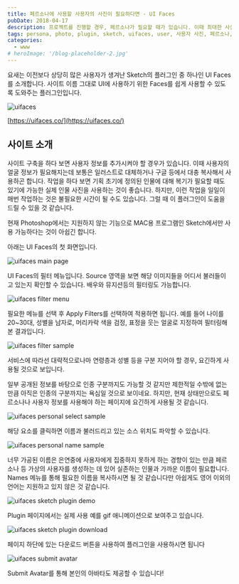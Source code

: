 ```yaml
---
title: 페르소나에 사용할 사용자의 사진이 필요하다면 - UI Faces
pubDate: 2018-04-17
description: 프로젝트를 진행할 경우, 페르소나가 필요할 때가 있습니다. 이때 최대한 사실에 근거한 느낌을 주기 위하여 사용자 타겟 정보에 실제 인물의 사진을 사용하는 편입니다. UI Faces는 Sketch의 플러그인으로 이 과정을 쉽게 도와줍니다.
tags: persona, photo, plugin, sketch, uifaces, user, 사용자 사진, 페르소나, 플러그인
categories:
  - www
# heroImage: '/blog-placeholder-2.jpg'
---
```


요새는 이전보다 상당히 많은 사용자가 생겨난 Sketch의 플러그인 중 하나인 UI Faces를 소개합니다. 사이트 이름 그대로 UI에 사용하기 위한 Faces를 쉽게 사용할 수 있도록 도와주는 플러그인입니다.

![uifaces](https://farm1.staticflickr.com/856/39707622230_a362ec5127_b.jpg)

[https://uifaces.co/](https://uifaces.co/)

## 사이트 소개

사이트 구축을 하다 보면 사용자 정보를 추가시켜야 할 경우가 있습니다. 이때 사용자의 얼굴 정보가 필요해지는데 보통은 일러스트로 대체하거나 구글 등에서 대충 복사해서 사용하곤 합니다. 작업을 하다 보면 기획 초기에 정의된 인물에 대해 복기가 필요할 때도 있기에 가능한 실제 인물 사진을 사용하는 것이 좋습니다. 하지만, 이런 작업을 일일이 매번 작업하는 것은 불필요한 시간이 될 수도 있습니다. 그럴 때 이 플러그인이 도움을 드릴 수 있을 것 같습니다.

현재 Photoshop에서는 지원하지 않는 기능으로 MAC용 프로그램인 Sketch에서만 사용 가능하다는 것이 아쉽긴 합니다.

아래는 UI Faces의 첫 화면입니다.

![uifaces main page](https://farm1.staticflickr.com/848/41513534741_c0a33b4d3f_b.jpg)

UI Faces의 필터 메뉴입니다. Source 영역을 보면 해당 이미지들을 어디서 불러들이고 있는지 확인할 수 있습니다. 배우와 뮤지션등의 필터링도 가능합니다.

![uifaces filter menu](https://farm1.staticflickr.com/794/41513531191_1c15fa94f7_b.jpg)

필요한 메뉴를 선택 후 Apply Filters를 선택하여 적용하면 됩니다. 예를 들어 나이를 20~30대, 성별을 남자로, 머리카락 색을 검정, 표정을 웃는 얼굴로 지정하여 필터링해본 결과입니다.

![uifaces filter sample](https://farm1.staticflickr.com/788/41513531101_236f251901_b.jpg)

서비스에 따라선 대략적으로나마 연령층과 성별 등을 구분 지어야 할 경우, 요긴하게 사용될 것으로 보입니다.

일부 공개된 정보를 바탕으로 인종 구분까지도 가능할 것 같지만 제한적일 수밖에 없는 만큼 아직은 인종의 구분까지는 욕심일 것으로 보이네요. 하지만, 현재 상태만으로도 페르소나나 사용자 정보를 사용해야 하는 페이지에 요긴하게 사용될 것 같습니다.

![uifaces personal select sample](https://farm1.staticflickr.com/852/41513528721_4450c92702_m.jpg)

해당 요소를 클릭하면 이름과 불러드리고 있는 소스 위치도 파악할 수 있습니다.

![uifaces personal name sample](https://farm1.staticflickr.com/815/39704857400_5b44c12d8d_b.jpg)

너무 가공된 이름은 은연중에 사용자에게 집중하지 못하게 하는 경향이 있는 만큼 페르소나 등 가상의 사용자를 생성하는 데 있어 실존하는 인물과 가까운 이름이 필요합니다. Names 메뉴를 통해 필요한 이름을 복사하시면 될 것 같습니다만 아쉽게도 영어 이외의 언어는 지원하고 있지 않은 것 같습니다.

![uifaces sketch plugin demo](https://c1.staticflickr.com/1/899/41513526111_ff7c8a24b2_o.gif)

Plugin 페이지에서는 실제 사용 예를 gif 애니메이션으로 보여주고 있습니다.

![uifaces sketch plugin download](https://farm1.staticflickr.com/885/39704857040_2b10c4194d_b.jpg)

페이지 하단에 있는 다운로드 버튼을 사용하여 플러그인을 사용하시면 됩니다

![uifaces submit avatar](https://farm1.staticflickr.com/877/41513526821_990a7b0bda_b.jpg)

Submit Avatar를 통해 본인의 아바타도 제공할 수 있습니다!
